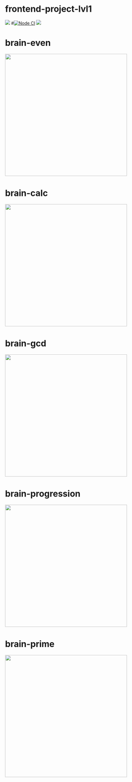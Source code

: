 # frontend-project-lvl1
<a href="https://codeclimate.com/github/AlexeyD1982/frontend-project-lvl1/maintainability"><img src="https://api.codeclimate.com/v1/badges/a2f414e85b88ae7c4dc5/maintainability" /></a>
#[![Node CI](https://github.com/AlexeyD1982/frontend-project-lvl1/workflows/Node%20CI/badge.svg)](https://github.com/AlexeyD1982/frontend-project-lvl1/actions)
<a href="https://github.com/AlexeyD1982/frontend-project-lvl1/actions"><img src="https://github.com/AlexeyD1982/frontend-project-lvl1/workflows/Node%20CI/badge.svg"/></a>

# brain-even
<a href="https://asciinema.org/a/303464"><img src="https://asciinema.org/a/303464.png" width="400"/></a>

# brain-calc
<a href="https://asciinema.org/a/302421"><img src="https://asciinema.org/a/302421.png" width="400"/></a>

# brain-gcd
<a href="https://asciinema.org/a/302475"><img src="https://asciinema.org/a/302475.png" width="400"/></a>

# brain-progression
<a href="https://asciinema.org/a/302525"><img src="https://asciinema.org/a/302525.png" width="400"/></a>

# brain-prime
<a href="https://asciinema.org/a/302545"><img src="https://asciinema.org/a/302545.png" width="400"/></a>
